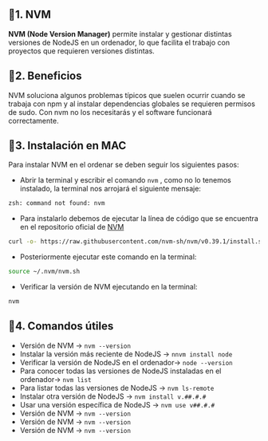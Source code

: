 ## 📍1. NVM
**NVM (Node Version Manager)** permite instalar y gestionar distintas versiones de NodeJS en un ordenador, lo que facilita el trabajo con proyectos que requieren versiones distintas.

## 📍2. Beneficios
NVM soluciona algunos problemas típicos que suelen ocurrir cuando se trabaja con npm y al instalar dependencias globales se requieren permisos de sudo. Con nvm no los necesitarás y el software funcionará correctamente.

## 📍3. Instalación en MAC
Para instalar NVM en el ordenar se deben seguir los siguientes pasos:

* Abrir la terminal y escribir el comando `nvm` , como no lo tenemos instalado, la terminal nos arrojará el siguiente mensaje:
```sh
zsh: command not found: nvm
```

* Para instalarlo debemos de ejecutar la línea de código que se encuentra en el repositorio oficial de [NVM](https://github.com/nvm-sh/nvm)
```sh
curl -o- https://raw.githubusercontent.com/nvm-sh/nvm/v0.39.1/install.sh | bash
```

* Posteriormente ejecutar este comando en la terminal:
```sh
source ~/.nvm/nvm.sh
```

* Verificar la versión de NVM ejecutando en la terminal:
```sh
nvm
```

## 📍4. Comandos útiles

* Versión de NVM -> `nvm --version`
* Instalar la versión más reciente de NodeJS -> `nnvm install node`
* Verificar la versión de NodeJS en el ordenador-> `node --version`
* Para conocer todas las versiones de NodeJS instaladas en el ordenador-> `nvm list`
* Para listar todas las versiones de NodeJS -> `nvm ls-remote`
* Instalar otra versión de NodeJS -> `nvm install v.##.#.#`
* Usar una versión específica de NodeJS -> `nvm use v##.#.#`
* Versión de NVM -> `nvm --version`
* Versión de NVM -> `nvm --version`
* Versión de NVM -> `nvm --version`

